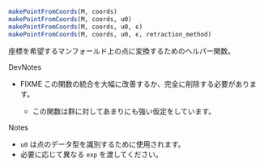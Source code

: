 ```julia
makePointFromCoords(M, coords)
makePointFromCoords(M, coords, u0)
makePointFromCoords(M, coords, u0, ϵ)
makePointFromCoords(M, coords, u0, ϵ, retraction_method)

```

座標を希望するマンフォールド上の点に変換するためのヘルパー関数。

DevNotes

  * FIXME この関数の統合を大幅に改善するか、完全に削除する必要があります。

      * この関数は群に対してあまりにも強い仮定をしています。

Notes

  * `u0` は点のデータ型を識別するために使用されます。
  * 必要に応じて異なる `exp` を渡してください。
